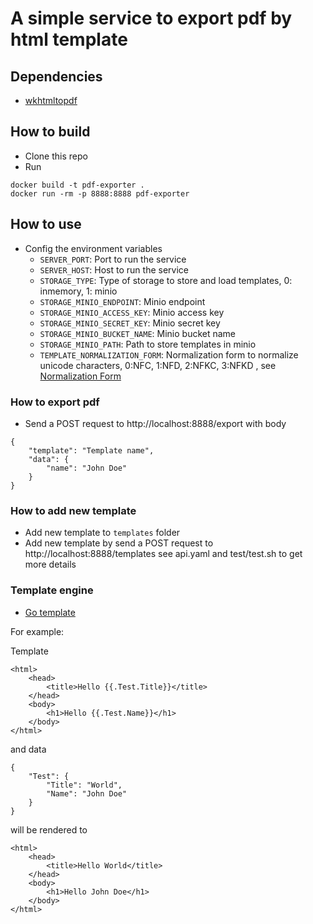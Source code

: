 # A simple service to export pdf by html template

## Dependencies
- [wkhtmltopdf](https://wkhtmltopdf.org/downloads.html)
## How to build
- Clone this repo
- Run 
```
docker build -t pdf-exporter .
docker run -rm -p 8888:8888 pdf-exporter
```

## How to use
- Config the environment variables
  - `SERVER_PORT`: Port to run the service
  - `SERVER_HOST`: Host to run the service
  - `STORAGE_TYPE`: Type of storage to store and load templates, 0: inmemory, 1: minio
  - `STORAGE_MINIO_ENDPOINT`: Minio endpoint
  - `STORAGE_MINIO_ACCESS_KEY`: Minio access key
  - `STORAGE_MINIO_SECRET_KEY`: Minio secret key
  - `STORAGE_MINIO_BUCKET_NAME`: Minio bucket name
  - `STORAGE_MINIO_PATH`: Path to store templates in minio
  - `TEMPLATE_NORMALIZATION_FORM`: Normalization form to normalize unicode characters, 0:NFC, 1:NFD, 2:NFKC, 3:NFKD , see [Normalization Form](https://go.dev/blog/normalization)
### How to export pdf
- Send a POST request to http://localhost:8888/export with body
```
{
    "template": "Template name",
    "data": {
        "name": "John Doe"
    }
}
```

### How to add new template
- Add new template to `templates` folder
- Add new template by send a POST request to http://localhost:8888/templates see api.yaml and test/test.sh to get more details

### Template engine
- [Go template](https://pkg.go.dev/html/template)

For example:

Template
```
<html>
    <head>
        <title>Hello {{.Test.Title}}</title>
    </head>
    <body>
        <h1>Hello {{.Test.Name}}</h1>
    </body>
</html>
```

and data
```
{
    "Test": {
        "Title": "World",
        "Name": "John Doe"
    }
}
```

will be rendered to
```
<html>
    <head>
        <title>Hello World</title>
    </head>
    <body>
        <h1>Hello John Doe</h1>
    </body>
</html>
```